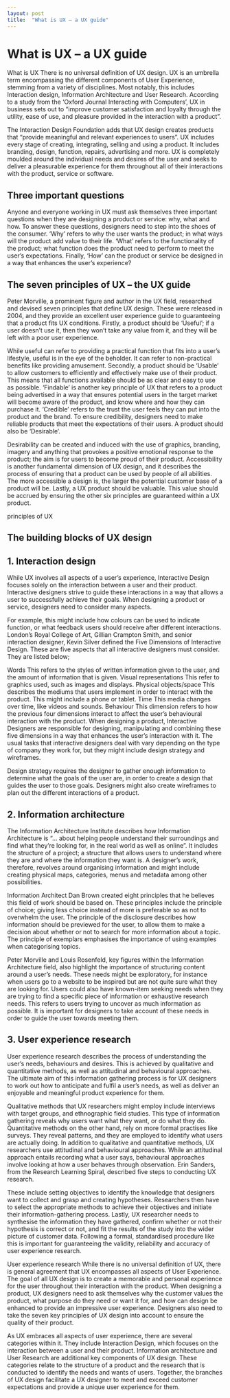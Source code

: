 ```yaml
---
layout: post
title:  "What is UX – a UX guide"
---
```

# What is UX – a UX guide
What is UX
There is no universal definition of UX design. UX is an umbrella term encompassing the different components of User Experience, stemming from a variety of disciplines. Most notably, this includes Interaction design, Information Architecture and User Research. According to a study from the ‘Oxford Journal Interacting with Computers’, UX in business sets out to “improve customer satisfaction and loyalty through the utility, ease of use, and pleasure provided in the interaction with a product”.

The Interaction Design Foundation adds that UX design creates products that “provide meaningful and relevant experiences to users”. UX includes every stage of creating, integrating, selling and using a product. It includes branding, design, function, repairs, advertising and more. UX is completely moulded around the individual needs and desires of the user and seeks to deliver a pleasurable experience for them throughout all of their interactions with the product, service or software.

## Three important questions
Anyone and everyone working in UX must ask themselves three important questions when they are designing a product or service: why, what and how. To answer these questions, designers need to step into the shoes of the consumer. ‘Why’ refers to why the user wants the product; in what ways will the product add value to their life. ‘What’ refers to the functionality of the product; what function does the product need to perform to meet the user’s expectations. Finally, ‘How’ can the product or service be designed in a way that enhances the user’s experience?


## The seven principles of UX – the UX guide
Peter Morville, a prominent figure and author in the UX field, researched and devised seven principles that define UX design. These were released in 2004, and they provide an excellent user experience guide to guaranteeing that a product fits UX conditions. Firstly, a product should be ‘Useful’; if a user doesn’t use it, then they won’t take any value from it, and they will be left with a poor user experience.

While useful can refer to providing a practical function that fits into a user’s lifestyle, useful is in the eye of the beholder. It can refer to non-practical benefits like providing amusement. Secondly, a product should be ‘Usable’ to allow customers to efficiently and effectively make use of their product. This means that all functions available should be as clear and easy to use as possible. ‘Findable’ is another key principle of UX that refers to a product being advertised in a way that ensures potential users in the target market will become aware of the product, and know where and how they can purchase it. ‘Credible’ refers to the trust the user feels they can put into the product and the brand. To ensure credibility, designers need to make reliable products that meet the expectations of their users. A product should also be ‘Desirable’.

Desirability can be created and induced with the use of graphics, branding, imagery and anything that provokes a positive emotional response to the product; the aim is for users to become proud of their product. Accessibility is another fundamental dimension of UX design, and it describes the process of ensuring that a product can be used by people of all abilities. The more accessible a design is, the larger the potential customer base of a product will be. Lastly, a UX product should be valuable. This value should be accrued by ensuring the other six principles are guaranteed within a UX product.

principles of UX
## The building blocks of UX design
## 1. Interaction design
While UX involves all aspects of a user’s experience, Interactive Design focuses solely on the interaction between a user and their product. Interactive designers strive to guide these interactions in a way that allows a user to successfully achieve their goals. When designing a product or service, designers need to consider many aspects.

For example, this might include how colours can be used to indicate function, or what feedback users should receive after different interactions. London’s Royal College of Art, Gillian Crampton Smith, and senior interaction designer, Kevin Silver defined the Five Dimensions of Interactive Design. These are five aspects that all interactive designers must consider. They are listed below;

Words
This refers to the styles of written information given to the user, and the amount of information that is given.
Visual representations
This refer to graphics used, such as images and displays.
Physical objects/space
This describes the mediums that users implement in order to interact with the product. This might include a phone or tablet.
Time
This media changes over time, like videos and sounds.
Behaviour
This dimension refers to how the previous four dimensions interact to affect the user’s behavioural interaction with the product.
When designing a product, Interactive Designers are responsible for designing, manipulating and combining these five dimensions in a way that enhances the user’s interaction with it. The usual tasks that interactive designers deal with vary depending on the type of company they work for, but they might include design strategy and wireframes.

Design strategy requires the designer to gather enough information to determine what the goals of the user are, in order to create a design that guides the user to those goals. Designers might also create wireframes to plan out the different interactions of a product.

## 2. Information architecture
The Information Architecture Institute describes how Information Architecture is “… about helping people understand their surroundings and find what they’re looking for, in the real world as well as online”. It includes the structure of a project; a structure that allows users to understand where they are and where the information they want is. A designer’s work, therefore, revolves around organising information and might include creating physical maps, categories, menus and metadata among other possibilities.

Information Architect Dan Brown created eight principles that he believes this field of work should be based on. These principles include the principle of choice; giving less choice instead of more is preferable so as not to overwhelm the user. The principle of the disclosure describes how information should be previewed for the user, to allow them to make a decision about whether or not to search for more information about a topic. The principle of exemplars emphasises the importance of using examples when categorising topics.

Peter Morville and Louis Rosenfeld, key figures within the Information Architecture field, also highlight the importance of structuring content around a user’s needs. These needs might be exploratory, for instance when users go to a website to be inspired but are not quite sure what they are looking for. Users could also have known-item seeking needs when they are trying to find a specific piece of information or exhaustive research needs. This refers to users trying to uncover as much information as possible. It is important for designers to take account of these needs in order to guide the user towards meeting them.

## 3. User experience research
User experience research describes the process of understanding the user’s needs, behaviours and desires. This is achieved by qualitative and quantitative methods, as well as attitudinal and behavioural approaches. The ultimate aim of this information gathering process is for UX designers to work out how to anticipate and fulfil a user’s needs, as well as deliver an enjoyable and meaningful product experience for them.

Qualitative methods that UX researchers might employ include interviews with target groups, and ethnographic field studies. This type of information gathering reveals why users want what they want, or do what they do. Quantitative methods on the other hand, rely on more formal practises like surveys. They reveal patterns, and they are employed to identify what users are actually doing. In addition to qualitative and quantitative methods, UX researchers use attitudinal and behavioural approaches. While an attitudinal approach entails recording what a user says, behavioural approaches involve looking at how a user behaves through observation. Erin Sanders, from the Research Learning Spiral, described five steps to conducting UX research.

These include setting objectives to identify the knowledge that designers want to collect and grasp and creating hypotheses. Researchers then have to select the appropriate methods to achieve their objectives and initiate their information-gathering process. Lastly, UX researcher needs to synthesise the information they have gathered, confirm whether or not their hypothesis is correct or not, and fit the results of the study into the wider picture of customer data. Following a formal, standardised procedure like this is important for guaranteeing the validity, reliability and accuracy of user experience research.

User experience research
While there is no universal definition of UX, there is general agreement that UX encompasses all aspects of User Experience. The goal of all UX design is to create a memorable and personal experience for the user throughout their interaction with the product. When designing a product, UX designers need to ask themselves why the customer values the product, what purpose do they need or want it for, and how can design be enhanced to provide an impressive user experience. Designers also need to take the seven key principles of UX design into account to ensure the quality of their product.

As UX embraces all aspects of user experience, there are several categories within it. They include Interaction Design, which focuses on the interaction between a user and their product. Information architecture and User Research are additional key components of UX design. These categories relate to the structure of a product and the research that is conducted to identify the needs and wants of users. Together, the branches of UX design facilitate a UX designer to meet and exceed customer expectations and provide a unique user experience for them.
